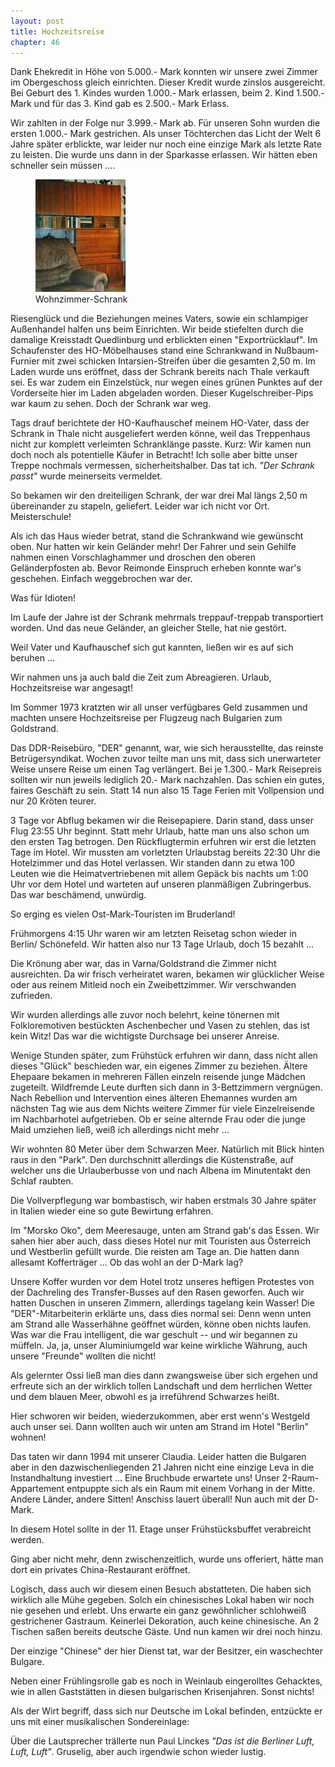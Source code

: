 ```yaml
---  
layout: post
title: Hochzeitsreise
chapter: 46
---  
```




Dank Ehekredit in Höhe von 5.000.- Mark konnten wir unsere zwei Zimmer im
Obergeschoss gleich einrichten. Dieser Kredit wurde zinslos ausgereicht. Bei
Geburt des 1. Kindes wurden 1.000.- Mark erlassen, beim 2. Kind 1.500.- Mark
und für das 3. Kind gab es 2.500.- Mark Erlass.

Wir zahlten in der Folge nur 3.999.- Mark ab. Für unseren Sohn wurden die
ersten 1.000.- Mark gestrichen. Als unser Töchterchen das Licht der Welt 6
Jahre später erblickte, war leider nur noch eine einzige Mark als letzte Rate
zu leisten. Die wurde uns dann in der Sparkasse erlassen. Wir hätten eben
schneller sein müssen ….

<figure class="right"><a href="/bilder/172.jpg" title="Klicken f&uuml;r Grossansicht" rel="facebox"><img title="Wohnzimmer-Schrank" src="/bilder/thumb-172.png"></a><figcaption>Wohnzimmer-Schrank</figcaption></figure>
 Riesenglück und die Beziehungen meines Vaters, sowie ein schlampiger
Außenhandel halfen uns beim Einrichten. Wir beide stiefelten durch die
damalige Kreisstadt Quedlinburg und erblickten einen "Exportrücklauf". Im
Schaufenster des HO-Möbelhauses stand eine Schrankwand in Nußbaum-Furnier mit
zwei schicken Intarsien-Streifen über die gesamten 2,50 m. Im Laden wurde uns
eröffnet, dass der Schrank bereits nach Thale verkauft sei. Es war zudem ein
Einzelstück, nur wegen eines grünen Punktes auf der Vorderseite hier im Laden
abgeladen worden. Dieser Kugelschreiber-Pips war kaum zu sehen. Doch der
Schrank war weg.

Tags drauf berichtete der HO-Kaufhauschef meinem HO-Vater, dass der Schrank in
Thale nicht ausgeliefert werden könne, weil das Treppenhaus nicht zur komplett
verleimten Schranklänge passte. Kurz: Wir kamen nun doch noch als potentielle
Käufer in Betracht! Ich solle aber bitte unser Treppe nochmals vermessen,
sicherheitshalber. Das tat ich. _"Der Schrank passt"_ wurde meinerseits
vermeldet.

So bekamen wir den dreiteiligen Schrank, der war drei Mal längs 2,50 m
übereinander zu stapeln, geliefert. Leider war ich nicht vor Ort.
Meisterschule!

Als ich das Haus wieder betrat, stand die Schrankwand wie gewünscht oben. Nur
hatten wir kein Geländer mehr! Der Fahrer und sein Gehilfe nahmen einen
Vorschlaghammer und droschen den oberen Geländerpfosten ab. Bevor Reimonde
Einspruch erheben konnte war's geschehen. Einfach weggebrochen war der.

Was für Idioten!

Im Laufe der Jahre ist der Schrank mehrmals treppauf-treppab transportiert
worden. Und das neue Geländer, an gleicher Stelle, hat nie gestört.

Weil Vater und Kaufhauschef sich gut kannten, ließen wir es auf sich beruhen …

Wir nahmen uns ja auch bald die Zeit zum Abreagieren. Urlaub, Hochzeitsreise
war angesagt!

Im Sommer 1973 kratzten wir all unser verfügbares Geld zusammen und machten
unsere Hochzeitsreise per Flugzeug nach Bulgarien zum Goldstrand.

Das DDR-Reisebüro, "DER" genannt, war, wie sich herausstellte, das reinste
Betrügersyndikat. Wochen zuvor teilte man uns mit, dass sich unerwarteter
Weise unsere Reise um einen Tag verlängert. Bei je 1.300.- Mark Reisepreis
sollten wir nun jeweils lediglich 20.- Mark nachzahlen. Das schien ein gutes,
faires Geschäft zu sein. Statt 14 nun also 15 Tage Ferien mit Vollpension und
nur 20 Kröten teurer.

3 Tage vor Abflug bekamen wir die Reisepapiere. Darin stand, dass unser Flug
23:55 Uhr beginnt. Statt mehr Urlaub, hatte man uns also schon um den ersten
Tag betrogen. Den Rückflugtermin erfuhren wir erst die letzten Tage im Hotel.
Wir mussten am vorletzten Urlaubstag bereits 22:30 Uhr die Hotelzimmer und das
Hotel verlassen. Wir standen dann zu etwa 100 Leuten wie die
Heimatvertriebenen mit allem Gepäck bis nachts um 1:00 Uhr vor dem Hotel und
warteten auf unseren planmäßigen Zubringerbus. Das war beschämend, unwürdig.

So erging es vielen Ost-Mark-Touristen im Bruderland!

Frühmorgens 4:15 Uhr waren wir am letzten Reisetag schon wieder in Berlin/
Schönefeld. Wir hatten also nur 13 Tage Urlaub, doch 15 bezahlt …

Die Krönung aber war, das in Varna/Goldstrand die Zimmer nicht ausreichten. Da
wir frisch verheiratet waren, bekamen wir glücklicher Weise oder aus reinem
Mitleid noch ein Zweibettzimmer. Wir verschwanden zufrieden.

Wir wurden allerdings alle zuvor noch belehrt, keine tönernen mit
Folkloremotiven bestückten Aschenbecher und Vasen zu stehlen, das ist kein
Witz! Das war die wichtigste Durchsage bei unserer Anreise.

Wenige Stunden später, zum Frühstück erfuhren wir dann, dass nicht allen
dieses "Glück" beschieden war, ein eigenes Zimmer zu beziehen. Ältere Ehepaare
bekamen in mehreren Fällen einzeln reisende junge Mädchen zugeteilt.
Wildfremde Leute durften sich dann in 3-Bettzimmern vergnügen. Nach Rebellion
und Intervention eines älteren Ehemannes wurden am nächsten Tag wie aus dem
Nichts weitere Zimmer für viele Einzelreisende im Nachbarhotel aufgetrieben.
Ob er seine alternde Frau oder die junge Maid umziehen ließ, weiß ich
allerdings nicht mehr …

Wir wohnten 80 Meter über dem Schwarzen Meer. Natürlich mit Blick hinten raus
in den "Park". Den durchschnitt allerdings die Küstenstraße, auf welcher uns
die Urlauberbusse von und nach Albena im Minutentakt den Schlaf raubten.

Die Vollverpflegung war bombastisch, wir haben erstmals 30 Jahre später in
Italien wieder eine so gute Bewirtung erfahren.

Im "Morsko Oko", dem Meeresauge, unten am Strand gab's das Essen. Wir sahen
hier aber auch, dass dieses Hotel nur mit Touristen aus Österreich und
Westberlin gefüllt wurde. Die reisten am Tage an. Die hatten dann allesamt
Kofferträger … Ob das wohl an der D-Mark lag?

Unsere Koffer wurden vor dem Hotel trotz unseres heftigen Protestes von der
Dachreling des Transfer-Busses auf den Rasen geworfen. Auch wir hatten Duschen
in unseren Zimmern, allerdings tagelang kein Wasser! Die "DER"-Mitarbeiterin
erklärte uns, dass dies normal sei: Denn wenn unten am Strand alle Wasserhähne
geöffnet würden, könne oben nichts laufen. Was war die Frau intelligent, die
war geschult -- und wir begannen zu müffeln. Ja, ja, unser Aluminiumgeld war
keine wirkliche Währung, auch unsere "Freunde" wollten die nicht!

Als gelernter Ossi ließ man dies dann zwangsweise über sich ergehen und
erfreute sich an der wirklich tollen Landschaft und dem herrlichen Wetter und
dem blauen Meer, obwohl es ja irreführend Schwarzes heißt.

Hier schworen wir beiden, wiederzukommen, aber erst wenn's Westgeld auch unser
sei. Dann wollten auch wir unten am Strand im Hotel "Berlin" wohnen!

Das taten wir dann 1994 mit unserer Claudia. Leider hatten die Bulgaren aber
in den dazwischenliegenden 21 Jahren nicht eine einzige Leva in die
Instandhaltung investiert … Eine Bruchbude erwartete uns! Unser
2-Raum-Appartement entpuppte sich als ein Raum mit einem Vorhang in der Mitte.
Andere Länder, andere Sitten! Anschiss lauert überall! Nun auch mit der
D-Mark.

In diesem Hotel sollte in der 11. Etage unser Frühstücksbuffet verabreicht
werden.

Ging aber nicht mehr, denn zwischenzeitlich, wurde uns offeriert, hätte man
dort ein privates China-Restaurant eröffnet.

Logisch, dass auch wir diesem einen Besuch abstatteten. Die haben sich
wirklich alle Mühe gegeben. Solch ein chinesisches Lokal haben wir noch nie
gesehen und erlebt. Uns erwarte ein ganz gewöhnlicher schlohweiß gestrichener
Gastraum. Keinerlei Dekoration, auch keine chinesische. An 2 Tischen saßen
bereits deutsche Gäste. Und nun kamen wir drei noch hinzu.

Der einzige "Chinese" der hier Dienst tat, war der Besitzer, ein waschechter
Bulgare.

Neben einer Frühlingsrolle gab es noch in Weinlaub eingerolltes Gehacktes, wie
in allen Gaststätten in diesen bulgarischen Krisenjahren. Sonst nichts!

Als der Wirt begriff, dass sich nur Deutsche im Lokal befinden, entzückte er
uns mit einer musikalischen Sondereinlage:

Über die Lautsprecher trällerte nun Paul Linckes _"Das ist die Berliner Luft,
Luft, Luft"_. Gruselig, aber auch irgendwie schon wieder lustig.

